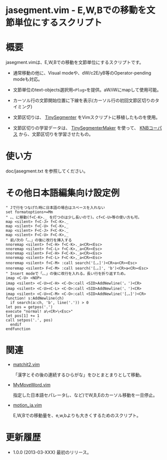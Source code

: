 jasegment.vim - E,W,Bでの移動を文節単位にするスクリプト
=======================================================

概要
====

jasegment.vimは、E,W,Bでの移動を文節単位にするスクリプトです。

* 通常移動の他に、Visual modeや、dW/c2E/yB等のOperator-pending modeも対応。
* 文節単位のtext-objects選択用`<Plug>`を提供。aW/iWにmapして使用可能。
* カーソル行の文節開始位置に下線を表示(カーソル行の初回文節区切りのタイミング)

* 文節区切りは、
  [TinySegmenter](http://chasen.org/~taku/software/TinySegmenter/)
  をVimスクリプトに移植したものを使用。

* 文節区切りの学習データは、
  [TinySegmenterMaker](http://shogo82148.github.com/blog/2012/11/23/tinysegmentermaker/)
  を使って、
  [KNBコーパス](http://nlp.ist.i.kyoto-u.ac.jp/kuntt/#ga739fe2)
  から、文節区切りを学習させたもの。

使い方
======
  doc/jasegment.txt を参照してください。

その他日本語編集向け設定例
==========================

    " Jで行をつなげた時に日本語の場合はスペースを入れない
    set formatoptions+=Mm
    " 。、に移動(f<C-K>._ を打つのは少し長いので)。cf<C-U>等の使い方も可。
    map <silent> f<C-J> f<C-K>._
    map <silent> f<C-U> f<C-K>,_
    map <silent> F<C-J> F<C-K>._
    map <silent> F<C-U> F<C-K>,_
    " 前/次の「。、」の後に改行を挿入する
    nnoremap <silent> f<C-H> f<C-K>._a<CR><Esc>
    nnoremap <silent> f<C-L> f<C-K>,_a<CR><Esc>
    nnoremap <silent> F<C-H> F<C-K>._a<CR><Esc>
    nnoremap <silent> F<C-L> F<C-K>,_a<CR><Esc>
    nnoremap <silent> f<C-M> :call search('[、。]')<CR>a<CR><Esc>
    nnoremap <silent> F<C-M> :call search('[、。]', 'b')<CR>a<CR><Esc>
    " Insert modeで「。、」の後に改行を入れる。長い行を折り返すため。
    imap <C-U> <NOP>
    imap <silent> <C-U><C-H> <C-O>:call <SID>AddNewline('。')<CR>
    imap <silent> <C-U><C-L> <C-O>:call <SID>AddNewline('、')<CR>
    imap <silent> <C-U><C-M> <C-O>:call <SID>AddNewline('[、。]')<CR>
    function! s:AddNewline(ch)
      if search(a:ch, 'b', line('.')) > 0
	let pos = getpos('.')
	execute "normal! a\<CR>\<Esc>"
	let pos[1] += 1
	call setpos('.', pos)
      endif
    endfunction

関連
====

* [matchit2.vim](http://www.fenix.ne.jp/~G-HAL/soft/nosettle/#vim)

    「漢字とその後の連続するひらがな」をひとまとまりとして移動。

* [MyMoveWord.vim](https://sites.google.com/site/fudist/Home/mylib#TOC-w-b-W-E-B-)

    指定した日本語セパレータ(。、など)でW,B,Eのカーソル移動を一旦停止。

* [motion_ja.vim](https://github.com/deton/motion_ja.vim)

    E,W,Bでの移動量を、e,w,bよりも大きくするためのスクリプト。

更新履歴
========
* 1.0.0 (2013-03-XXX)
    最初のリリース。
